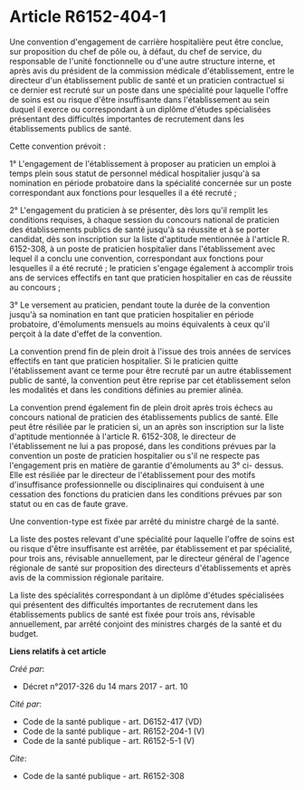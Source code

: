 # Article R6152-404-1

Une convention d'engagement de carrière hospitalière peut être conclue, sur proposition du chef de pôle ou, à défaut, du chef
de service, du responsable de l'unité fonctionnelle ou d'une autre structure interne, et après avis du président de la
commission médicale d'établissement, entre le directeur d'un établissement public de santé et un praticien contractuel si ce
dernier est recruté sur un poste dans une spécialité pour laquelle l'offre de soins est ou risque d'être insuffisante dans
l'établissement au sein duquel il exerce ou correspondant à un diplôme d'études spécialisées présentant des difficultés
importantes de recrutement dans les établissements publics de santé. 

Cette convention prévoit : 

1° L'engagement de l'établissement à proposer au praticien un emploi à temps plein sous statut de personnel médical
hospitalier jusqu'à sa nomination en période probatoire dans la spécialité concernée sur un poste correspondant aux fonctions
pour lesquelles il a été recruté ; 

2° L'engagement du praticien à se présenter, dès lors qu'il remplit les conditions requises, à chaque session du concours
national de praticien des établissements publics de santé jusqu'à sa réussite et à se porter candidat, dès son inscription
sur la liste d'aptitude mentionnée à l'article R. 6152-308, à un poste de praticien hospitalier dans l'établissement avec
lequel il a conclu une convention, correspondant aux fonctions pour lesquelles il a été recruté ; le praticien s'engage
également à accomplir trois ans de services effectifs en tant que praticien hospitalier en cas de réussite au concours ; 

3° Le versement au praticien, pendant toute la durée de la convention jusqu'à sa nomination en tant que praticien hospitalier
en période probatoire, d'émoluments mensuels au moins équivalents à ceux qu'il perçoit à la date d'effet de la convention. 

La convention prend fin de plein droit à l'issue des trois années de services effectifs en tant que praticien hospitalier. Si
le praticien quitte l'établissement avant ce terme pour être recruté par un autre établissement public de santé, la
convention peut être reprise par cet établissement selon les modalités et dans les conditions définies au premier alinéa. 

La convention prend également fin de plein droit après trois échecs au concours national de praticien des établissements
publics de santé. Elle peut être résiliée par le praticien si, un an après son inscription sur la liste d'aptitude mentionnée
à l'article R. 6152-308, le directeur de l'établissement ne lui a pas proposé, dans les conditions prévues par la convention
un poste de praticien hospitalier ou s'il ne respecte pas l'engagement pris en matière de garantie d'émoluments au 3° ci-
dessus. Elle est résiliée par le directeur de l'établissement pour des motifs d'insuffisance professionnelle ou
disciplinaires qui conduisent à une cessation des fonctions du praticien dans les conditions prévues par son statut ou en cas
de faute grave. 

Une convention-type est fixée par arrêté du ministre chargé de la santé. 

La liste des postes relevant d'une spécialité pour laquelle l'offre de soins est ou risque d'être insuffisante est arrêtée,
par établissement et par spécialité, pour trois ans, révisable annuellement, par le directeur général de l'agence régionale
de santé sur proposition des directeurs d'établissements et après avis de la commission régionale paritaire. 

La liste des spécialités correspondant à un diplôme d'études spécialisées qui présentent des difficultés importantes de
recrutement dans les établissements publics de santé est fixée pour trois ans, révisable annuellement, par arrêté conjoint
des ministres chargés de la santé et du budget.

**Liens relatifs à cet article**

_Créé par_:

  - Décret n°2017-326 du 14 mars 2017 - art. 10

_Cité par_:

  - Code de la santé publique - art. D6152-417 (VD)
  - Code de la santé publique - art. R6152-204-1 (V)
  - Code de la santé publique - art. R6152-5-1 (V)

_Cite_:

  - Code de la santé publique - art. R6152-308
